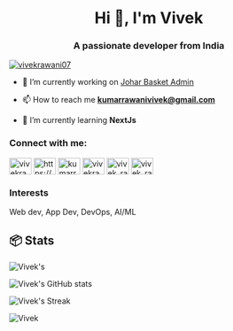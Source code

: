 <h1 align="center">Hi 👋, I'm Vivek</h1>
<h3 align="center">A passionate developer from India</h3>


<p align="left"> <a href="https://twitter.com/vivekrawani07" target="blank"><img src="https://img.shields.io/twitter/follow/vivekrawani07?logo=twitter&style=for-the-badge" alt="vivekrawani07" /></a> </p>


- 🔭 I’m currently working on [Johar Basket Admin](https://github.com/vivekrawani/sturdy-umbrella)

- 📫 How to reach me **kumarrawanivivek@gmail.com**

- 🌱 I’m currently learning **NextJs**
<h3 align="left">Connect with me:</h3>
<p align="left">
<a href="https://twitter.com/vivekrawani07" target="blank"><img align="center" src="https://raw.githubusercontent.com/rahuldkjain/github-profile-readme-generator/master/src/images/icons/Social/twitter.svg" alt="vivekrawani07" height="30" width="40" /></a>
<a href="https://www.codechef.com/users/https://www.codechef.com/users/vivek015" target="blank"><img align="center" src="https://cdn.jsdelivr.net/npm/simple-icons@3.1.0/icons/codechef.svg" alt="https://www.codechef.com/users/vivek015" height="30" width="40" /></a>
<a href="https://www.hackerrank.com/kumarrawanivivek" target="blank"><img align="center" src="https://raw.githubusercontent.com/rahuldkjain/github-profile-readme-generator/master/src/images/icons/Social/hackerrank.svg" alt="kumarrawanivivek" height="30" width="40" /></a>
<a href="https://codeforces.com/profile/vivekrawani" target="blank"><img align="center" src="https://raw.githubusercontent.com/rahuldkjain/github-profile-readme-generator/master/src/images/icons/Social/codeforces.svg" alt="vivekrawani" height="30" width="40" /></a>
<a href="https://www.leetcode.com/atticus_lin" target="blank"><img align="center" src="https://raw.githubusercontent.com/rahuldkjain/github-profile-readme-generator/master/src/images/icons/Social/leet-code.svg" alt="vivek_rawani" height="30" width="40" /></a>
<a href="https://auth.geeksforgeeks.org/user/vivek_rawani" target="blank"><img align="center" src="https://raw.githubusercontent.com/rahuldkjain/github-profile-readme-generator/master/src/images/icons/Social/geeks-for-geeks.svg" alt="vivek_rawani" height="30" width="40" /></a>
</p>
<h3>Interests </h3>
<p>Web dev, App Dev,  DevOps, AI/ML</p>

<!--Github stats Table--> 
<h2 align="left">📦 Stats</h2> 

![Vivek's ](https://github-readme-stats.vercel.app/api/top-langs/?username=vivekrawani&theme=dark&hide_border=false&include_all_commits=true&count_private=true&layout=compact)

![Vivek's GitHub stats](https://github-readme-stats.vercel.app/api?username=vivekrawani&theme=dark&hide_border=false)

![Vivek's Streak](https://github-readme-streak-stats.herokuapp.com/?user=vivekrawani&theme=dark&hide_border=true)

<p align="left"> <img src="https://komarev.com/ghpvc/?username=vivekrawni&label=Profile%20views&color=0e75b6&style=flat" alt="Vivek" /> </p>




